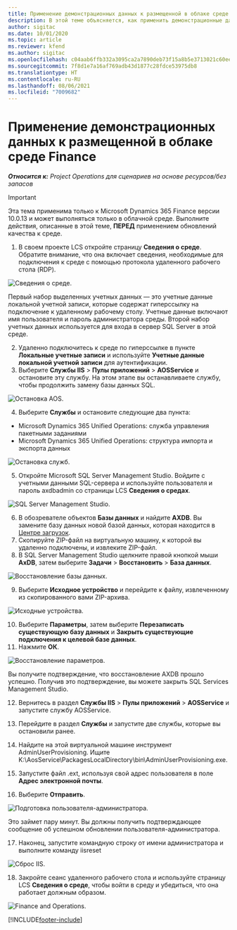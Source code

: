 ```yaml
---
title: Применение демонстрационных данных к размещенной в облаке среде Finance
description: В этой теме объясняется, как применить демонстрационные данные из Project Operations к размещенной в облаке среде Dynamics 365 Finance.
author: sigitac
ms.date: 10/01/2020
ms.topic: article
ms.reviewer: kfend
ms.author: sigitac
ms.openlocfilehash: c04aab6ffb332a3095ca2a7890deb73f15a8b5e3713021c60eec02eb13dbd0cb
ms.sourcegitcommit: 7f8d1e7a16af769adb43d1877c28fdce53975db8
ms.translationtype: HT
ms.contentlocale: ru-RU
ms.lasthandoff: 08/06/2021
ms.locfileid: "7009682"
---
```

# <a name="apply-demo-data-to-a-finance-cloud-hosted-environment"></a>Применение демонстрационных данных к размещенной в облаке среде Finance

_**Относится к:** Project Operations для сценариев на основе ресурсов/без запасов_

> [!IMPORTANT]
> Эта тема применима только к Microsoft Dynamics 365 Finance версии 10.0.13 и может выполняться только в облачной среде. Выполните действия, описанные в этой теме, **ПЕРЕД** применением обновлений качества к среде.

1. В своем проекте LCS откройте страницу **Сведения о среде**. Обратите внимание, что она включает сведения, необходимые для подключения к среде с помощью протокола удаленного рабочего стола (RDP).

![Сведения о среде.](./media/1EnvironmentDetails.png)

Первый набор выделенных учетных данных — это учетные данные локальной учетной записи, которые содержат гиперссылку на подключение к удаленному рабочему столу. Учетные данные включают имя пользователя и пароль администратора среды. Второй набор учетных данных используется для входа в сервер SQL Server в этой среде.

2. Удаленно подключитесь к среде по гиперссылке в пункте **Локальные учетные записи** и используйте **Учетные данные локальной учетной записи** для аутентификации.
3. Выберите **Службы IIS** > **Пулы приложений** > **AOSService** и остановите эту службу. На этом этапе вы останавливаете службу, чтобы продолжить замену базы данных SQL.

![Остановка AOS.](./media/2StopAOS.png)

4. Выберите **Службы** и остановите следующие два пункта:

- Microsoft Dynamics 365 Unified Operations: служба управления пакетными заданиями
- Microsoft Dynamics 365 Unified Operations: структура импорта и экспорта данных

![Остановка служб.](./media/3StopServices.png)

5. Откройте Microsoft SQL Server Management Studio. Войдите с учетными данными SQL-сервера и используйте пользователя и пароль axdbadmin со страницы LCS **Сведения о средах**.

![SQL Server Management Studio.](./media/4SSMS.png)

6. В обозревателе объектов **Базы данных** и найдите **AXDB**. Вы замените базу данных новой базой данных, которая находится в [Центре загрузок](https://download.microsoft.com/download/1/a/3/1a314bd2-b082-4a87-abdc-1ba26c92b63d/ProjOpsDemoDataFOGARelease.zip). 
7. Скопируйте ZIP-файл на виртуальную машину, к которой вы удаленно подключены, и извлеките ZIP-файл.
8. В SQL Server Management Studio щелкните правой кнопкой мыши **AxDB**, затем выберите **Задачи** > **Восстановить** > **База данных**.

![Восстановление базы данных.](./media/5RestoreDatabase.png)

9. Выберите **Исходное устройство** и перейдите к файлу, извлеченному из скопированного вами ZIP-архива.

![Исходные устройства.](./media/6SourceDevice.png)

10. Выберите **Параметры**, затем выберите **Перезаписать существующую базу данных** и **Закрыть существующие подключения к целевой базе данных**. 
11. Нажмите **ОК**.

![Восстановление параметров.](./media/7RestoreSetting.png)

Вы получите подтверждение, что восстановление AXDB прошло успешно. Получив это подтверждение, вы можете закрыть SQL Services Management Studio.

12. Вернитесь в раздел **Службы IIS** > **Пулы приложений** > **AOSService** и запустите службу AOSService.
13. Перейдите в раздел **Службы** и запустите две службы, которые вы остановили ранее.

14. Найдите на этой виртуальной машине инструмент AdminUserProvisioning. Ищите K:\AosService\PackagesLocalDirectory\bin\AdminUserProvisioning.exe.
15. Запустите файл .ext, используя свой адрес пользователя в поле **Адрес электронной почты**. 
16. Выберите **Отправить**.

![Подготовка пользователя-администратора.](./media/8AdminUserProvisioning.png)

Это займет пару минут. Вы должны получить подтверждающее сообщение об успешном обновлении пользователя-администратора.

17. Наконец, запустите командную строку от имени администратора и выполните команду iisreset

![Сброс IIS.](./media/9IISReset.png)

18. Закройте сеанс удаленного рабочего стола и используйте страницу LCS **Сведения о среде**, чтобы войти в среду и убедиться, что она работает должным образом.

![Finance and Operations.](./media/10FinanceAndOperations.png)


[!INCLUDE[footer-include](../includes/footer-banner.md)]